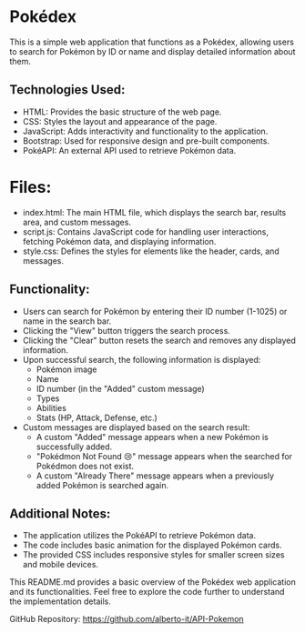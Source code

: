 # Pokédex
This is a simple web application that functions as a Pokédex, allowing users to search for Pokémon by ID or name and display detailed information about them.

## Technologies Used:
* HTML: Provides the basic structure of the web page.
* CSS: Styles the layout and appearance of the page.
* JavaScript: Adds interactivity and functionality to the application.
* Bootstrap: Used for responsive design and pre-built components.
* PokéAPI: An external API used to retrieve Pokémon data.
# Files:
* index.html: The main HTML file, which displays the search bar, results area, and custom messages.
* script.js: Contains JavaScript code for handling user interactions, fetching Pokémon data, and displaying information.
* style.css: Defines the styles for elements like the header, cards, and messages.
## Functionality:
* Users can search for Pokémon by entering their ID number (1-1025) or name in the search bar.
* Clicking the "View" button triggers the search process.
* Clicking the "Clear" button resets the search and removes any displayed information.
* Upon successful search, the following information is displayed:
    * Pokémon image
    * Name
    * ID number (in the "Added" custom message)
    * Types
    * Abilities
    * Stats (HP, Attack, Defense, etc.)
* Custom messages are displayed based on the search result:
    * A custom "Added" message appears when a new Pokémon is successfully added.
    * "Pokédmon Not Found 😢" message appears when the searched for Pokédmon does not exist.
    * A custom "Already There" message appears when a previously added Pokémon is searched again.
## Additional Notes:
* The application utilizes the PokéAPI to retrieve Pokémon data.
* The code includes basic animation for the displayed Pokémon cards.
* The provided CSS includes responsive styles for smaller screen sizes and mobile devices.

This README.md provides a basic overview of the Pokédex web application and its functionalities. Feel free to explore the code further to understand the implementation details.

GitHub Repository: https://github.com/alberto-it/API-Pokemon
